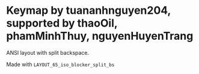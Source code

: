 # Keymap by tuananhnguyen204, supported by thaoOil, phamMinhThuy, nguyenHuyenTrang
ANSI layout with split backspace.

Made with `LAYOUT_65_iso_blocker_split_bs`
